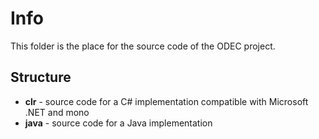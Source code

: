 Info
====

This folder is the place for the source code of the ODEC project.

Structure
---------
* **clr** - source code for a C# implementation compatible with Microsoft .NET and mono
* **java** - source code for a Java implementation